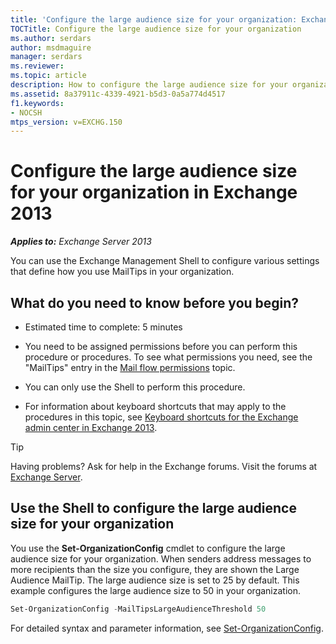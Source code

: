 ```yaml
---
title: 'Configure the large audience size for your organization: Exchange 2013 Help'
TOCTitle: Configure the large audience size for your organization
ms.author: serdars
author: msdmaguire
manager: serdars
ms.reviewer:
ms.topic: article
description: How to configure the large audience size for your organization in Exchange Server
ms.assetid: 8a37911c-4339-4921-b5d3-0a5a774d4517
f1.keywords:
- NOCSH
mtps_version: v=EXCHG.150
---
```


# Configure the large audience size for your organization in Exchange 2013

_**Applies to:** Exchange Server 2013_

You can use the Exchange Management Shell to configure various settings that define how you use MailTips in your organization.

## What do you need to know before you begin?

- Estimated time to complete: 5 minutes

- You need to be assigned permissions before you can perform this procedure or procedures. To see what permissions you need, see the "MailTips" entry in the [Mail flow permissions](mail-flow-permissions-exchange-2013-help.md) topic.

- You can only use the Shell to perform this procedure.

- For information about keyboard shortcuts that may apply to the procedures in this topic, see [Keyboard shortcuts for the Exchange admin center in Exchange 2013](keyboard-shortcuts-in-the-exchange-admin-center-2013-help.md).

> [!TIP]
> Having problems? Ask for help in the Exchange forums. Visit the forums at [Exchange Server](https://social.technet.microsoft.com/forums/office/home?category=exchangeserver).

## Use the Shell to configure the large audience size for your organization

You use the **Set-OrganizationConfig** cmdlet to configure the large audience size for your organization. When senders address messages to more recipients than the size you configure, they are shown the Large Audience MailTip. The large audience size is set to 25 by default. This example configures the large audience size to 50 in your organization.

```powershell
Set-OrganizationConfig -MailTipsLargeAudienceThreshold 50
```

For detailed syntax and parameter information, see [Set-OrganizationConfig](/powershell/module/exchange/set-organizationconfig).